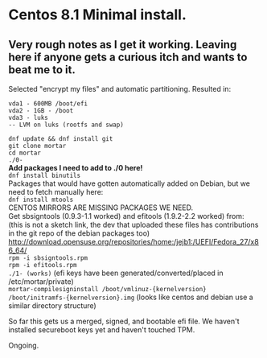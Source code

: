 # Centos 8.1 Minimal install.  
## Very rough notes as I get it working. Leaving here if anyone gets a curious itch and wants to beat me to it.  
Selected "encrypt my files" and automatic partitioning. Resulted in:  
```
vda1 - 600MB /boot/efi  
vda2 - 1GB - /boot  
vda3 - luks  
-- LVM on luks (rootfs and swap)   
```

`dnf update && dnf install git`  
`git clone mortar`  
`cd mortar`  
`./0-`  
**Add packages I need to add to ./0 here!**  
`dnf install binutils`  
Packages that would have gotten automatically added on Debian, but we need to fetch manually here:  
`dnf install mtools`  
CENTOS MIRRORS ARE MISSING PACKAGES WE NEED.  
Get sbsigntools (0.9.3-1.1 worked) and efitools (1.9.2-2.2 worked) from:  
(this is not a sketch link, the dev that uploaded these files has contributions in the git repo of the debian packages too)  
http://download.opensuse.org/repositories/home:/jejb1:/UEFI/Fedora_27/x86_64/  
`rpm -i sbsigntools.rpm`  
`rpm -i efitools.rpm`  
`./1- (works)` (efi keys have been generated/converted/placed in /etc/mortar/private)  
`mortar-compilesigninstall /boot/vmlinuz-{kernelversion} /boot/initramfs-{kernelversion}.img` (looks like centos and debian use a similar directory structure)  

So far this gets us a merged, signed, and bootable efi file. We haven't installed secureboot keys yet and haven't touched TPM.  


Ongoing.  
